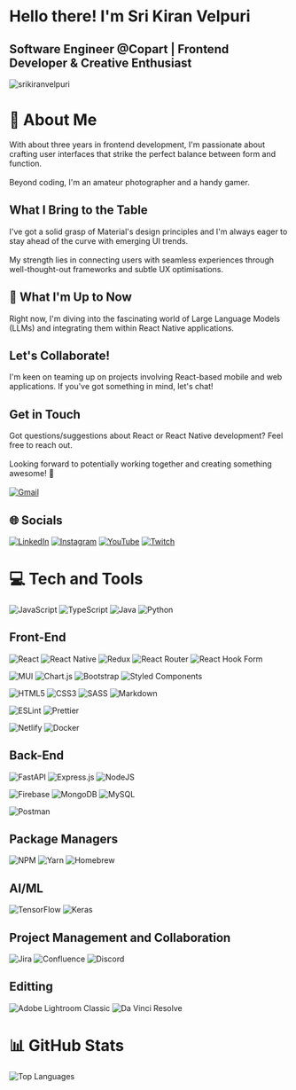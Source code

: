 <h1 align="left">
    Hello there! I'm Sri Kiran Velpuri
<!-- <img align="right" alt="coding" width="400" src="https://c.tenor.com/2uyENRmiUt0AAAAC/coding.gif"> -->
</h1>


<h2 align="left">
    Software Engineer @Copart | Frontend Developer & Creative Enthusiast
</h2>

<p align="left"> 
    <img src="https://komarev.com/ghpvc/?username=srikiranvelpuri&label=Profile%20views&color=0e75b6&style=flat"
    alt="srikiranvelpuri" /> 
</p>



# 💫 About Me
With about three years in frontend development, I'm passionate about crafting user interfaces that strike the perfect balance between form and function.<br><br>
Beyond coding, I'm an amateur photographer and a handy gamer.
 
## What I Bring to the Table
I've got a solid grasp of Material's design principles and I'm always eager to stay ahead of the curve with emerging UI trends.<br><br>
My strength lies in connecting users with seamless experiences through well-thought-out frameworks and subtle UX optimisations.

## 🔭 What I'm Up to Now
Right now, I'm diving into the fascinating world of Large Language Models (LLMs) and integrating them within React Native applications.

## Let's Collaborate!
I'm keen on teaming up on projects involving React-based mobile and web applications. If you've got something in mind, let's chat!

## Get in Touch
Got questions/suggestions about React or React Native development? Feel free to reach out.<br><br>Looking forward to potentially working together and creating something awesome! 🚀
<br><br>
[![Gmail](https://img.shields.io/badge/Gmail-D14836?style=for-the-badge&logo=gmail&logoColor=white)](mailto:srikianvelpuri@gmail.com)


## 🌐 Socials
[![LinkedIn](https://img.shields.io/badge/linkedin-%230077B5.svg?style=for-the-badge&logo=linkedin&logoColor=white)](https://linkedin.com/in/srikiran-velpuri/)
[![Instagram](https://img.shields.io/badge/Instagram-%23E4405F.svg?style=for-the-badge&logo=Instagram&logoColor=white)](https://instagram.com/alwaysonlens)
[![YouTube](https://img.shields.io/badge/YouTube-%23FF0000.svg?style=for-the-badge&logo=YouTube&logoColor=white)](https://youtube.com/@handygamer17)
[![Twitch](https://img.shields.io/badge/Twitch-9347FF?style=for-the-badge&logo=twitch&logoColor=white)](https://www.twitch.tv/hg17islive)

# 💻 Tech and Tools
![JavaScript](https://img.shields.io/badge/javascript-%23323330.svg?style=for-the-badge&logo=javascript&logoColor=%23F7DF1E)
![TypeScript](https://img.shields.io/badge/typescript-%23007ACC.svg?style=for-the-badge&logo=typescript&logoColor=white) 
![Java](https://img.shields.io/badge/java-%23ED8B00.svg?style=for-the-badge&logo=openjdk&logoColor=white) 
![Python](https://img.shields.io/badge/python-3670A0?style=for-the-badge&logo=python&logoColor=ffdd54) 

## Front-End 
![React](https://img.shields.io/badge/react-%2320232a.svg?style=for-the-badge&logo=react&logoColor=%2361DAFB)
![React Native](https://img.shields.io/badge/react_native-%2320232a.svg?style=for-the-badge&logo=react&logoColor=%2361DAFB)
![Redux](https://img.shields.io/badge/redux-%23593d88.svg?style=for-the-badge&logo=redux&logoColor=white)
![React Router](https://img.shields.io/badge/React_Router-CA4245?style=for-the-badge&logo=react-router&logoColor=white) 
![React Hook Form](https://img.shields.io/badge/React%20Hook%20Form-%23EC5990.svg?style=for-the-badge&logo=reacthookform&logoColor=white)

![MUI](https://img.shields.io/badge/MUI-%230081CB.svg?style=for-the-badge&logo=mui&logoColor=white)
![Chart.js](https://img.shields.io/badge/chart.js-F5788D.svg?style=for-the-badge&logo=chart.js&logoColor=white) 
![Bootstrap](https://img.shields.io/badge/bootstrap-%238511FA.svg?style=for-the-badge&logo=bootstrap&logoColor=white)
![Styled Components](https://img.shields.io/badge/styled--components-DB7093?style=for-the-badge&logo=styled-components&logoColor=white)

![HTML5](https://img.shields.io/badge/html5-%23E34F26.svg?style=for-the-badge&logo=html5&logoColor=white)
![CSS3](https://img.shields.io/badge/css3-%231572B6.svg?style=for-the-badge&logo=css3&logoColor=white)
![SASS](https://img.shields.io/badge/SASS-hotpink.svg?style=for-the-badge&logo=SASS&logoColor=white)
![Markdown](https://img.shields.io/badge/markdown-%23000000.svg?style=for-the-badge&logo=markdown&logoColor=white)

![ESLint](https://img.shields.io/badge/ESLint-4B3263?style=for-the-badge&logo=eslint&logoColor=white)
![Prettier](https://img.shields.io/badge/Prettier-F7B93E.svg?style=for-the-badge&logo=Prettier&logoColor=black)

![Netlify](https://img.shields.io/badge/netlify-%23000000.svg?style=for-the-badge&logo=netlify&logoColor=#00C7B7)
![Docker](https://img.shields.io/badge/docker-%230db7ed.svg?style=for-the-badge&logo=docker&logoColor=white)


## Back-End 
![FastAPI](https://img.shields.io/badge/FastAPI-005571?style=for-the-badge&logo=fastapi)
![Express.js](https://img.shields.io/badge/express.js-%23404d59.svg?style=for-the-badge&logo=express&logoColor=%2361DAFB)
![NodeJS](https://img.shields.io/badge/node.js-6DA55F?style=for-the-badge&logo=node.js&logoColor=white)

![Firebase](https://img.shields.io/badge/firebase-%23039BE5.svg?style=for-the-badge&logo=firebase)
![MongoDB](https://img.shields.io/badge/MongoDB-%234ea94b.svg?style=for-the-badge&logo=mongodb&logoColor=white)
![MySQL](https://img.shields.io/badge/mysql-%2300000f.svg?style=for-the-badge&logo=mysql&logoColor=white)

![Postman](https://img.shields.io/badge/Postman-FF6C37?style=for-the-badge&logo=postman&logoColor=white)


## Package Managers 
![NPM](https://img.shields.io/badge/NPM-%23CB3837.svg?style=for-the-badge&logo=npm&logoColor=white)
![Yarn](https://img.shields.io/badge/yarn-%232C8EBB.svg?style=for-the-badge&logo=yarn&logoColor=white)
![Homebrew](https://img.shields.io/badge/Homebrew-FBB040.svg?style=for-the-badge&logo=Homebrew&logoColor=black)


## AI/ML 
![TensorFlow](https://img.shields.io/badge/TensorFlow-%23FF6F00.svg?style=for-the-badge&logo=TensorFlow&logoColor=white)
![Keras](https://img.shields.io/badge/Keras-D00000.svg?style=for-the-badge&logo=Keras&logoColor=white)


## Project Management and Collaboration 
![Jira](https://img.shields.io/badge/jira-%230A0FFF.svg?style=for-the-badge&logo=jira&logoColor=white) 
![Confluence](https://img.shields.io/badge/confluence-%23172BF4.svg?style=for-the-badge&logo=confluence&logoColor=white)
![Discord](https://img.shields.io/badge/Discord-5865F2.svg?style=for-the-badge&logo=Discord&logoColor=white)


## Editting 
![Adobe Lightroom Classic](https://img.shields.io/badge/Adobe%20Lightroom%20Classic-31A8FF.svg?style=for-the-badge&logo=Adobe%20Lightroom%20Classic&logoColor=white) 
![Da Vinci Resolve](https://img.shields.io/badge/DaVinci%20Resolve-233A51.svg?style=for-the-badge&logo=DaVinci-Resolve&logoColor=white)


# 📊 GitHub Stats

<div style="display: flex; justify-content: space-around;">
  <img
    src="https://github-readme-stats.vercel.app/api/top-langs/?username=srikiranvelpuri&theme=dark&hide_border=false&include_all_commits=false&count_private=false&layout=compact"
    alt="Top Languages"
    style="flex: 1;"
      
  >
</div>




